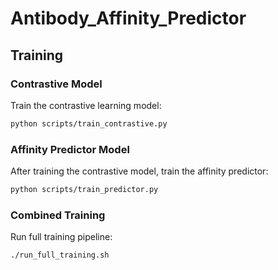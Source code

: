 # Antibody_Affinity_Predictor

## Training

### Contrastive Model

Train the contrastive learning model:

```bash
python scripts/train_contrastive.py
```

### Affinity Predictor Model

After training the contrastive model, train the affinity predictor:

```bash
python scripts/train_predictor.py
```

### Combined Training

Run full training pipeline:

```bash
./run_full_training.sh
```
